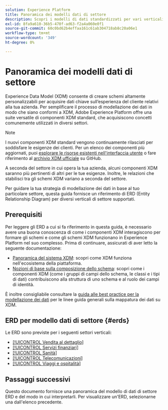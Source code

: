 ```yaml
---
solution: Experience Platform
title: Panoramica dei modelli dati di settore
description: Scopri i modelli di dati standardizzati per vari verticali del settore che possono essere costruiti utilizzando i componenti standard Experience Data Model (XDM).
exl-id: 8fa9a610-36b5-470f-ad63-f2a4a060e0f1
source-git-commit: 60c0bd62b4effaa161c61ab304718ab8c20a06e1
workflow-type: tm+mt
source-wordcount: '349'
ht-degree: 0%

---
```


# Panoramica dei modelli dati di settore

Experience Data Model (XDM) consente di creare schemi altamente personalizzabili per acquisire dati chiave sull’esperienza del cliente relativi alla tua azienda. Per semplificare il processo di modellazione dei dati in modo che siano conformi a XDM, Adobe Experience Platform offre una suite versatile di componenti XDM standard, che acquisiscono concetti comunemente utilizzati in diversi settori.

>[!NOTE]
>
>I nuovi componenti XDM standard vengono continuamente rilasciati per soddisfare le esigenze dei clienti. Per un elenco dei componenti più aggiornati, puoi [esplorare le risorse esistenti nell&#39;interfaccia utente](../../ui/explore.md) o fare riferimento al [archivio XDM ufficiale](https://github.com/adobe/xdm/tree/master/components) su GitHub.

A seconda del settore in cui opera la tua azienda, alcuni componenti XDM saranno più pertinenti di altri per le tue esigenze. Inoltre, le relazioni che stabilisci tra gli schemi XDM variano a seconda del settore.

Per guidare la tua strategia di modellazione dei dati in base al tuo particolare settore, questa guida fornisce un riferimento di ERD (Entity Relationship Diagram) per diversi verticali di settore supportati.

## Prerequisiti

Per leggere gli ERD a cui si fa riferimento in questa guida, è necessario avere una buona conoscenza di come i componenti XDM interagiscono per formare gli schemi e come gli schemi XDM funzionano in Experience Platform nel suo complesso. Prima di continuare, assicurati di aver letto la seguente documentazione:

* [Panoramica del sistema XDM](../../home.md): scopri come XDM funziona nell&#39;ecosistema della piattaforma.
* [Nozioni di base sulla composizione dello schema](../../schema/composition.md): scopri come i componenti XDM (come i gruppi di campi dello schema, le classi e i tipi di dati) contribuiscono alla struttura di uno schema e al ruolo dei campi di identità.

È inoltre consigliabile consultare la [guida alle best practice per la modellazione dei dati](../../schema/best-practices.md) per le linee guida generali sulla mappatura dei dati su XDM.

## ERD per modello dati di settore {#erds}

Le ERD sono previste per i seguenti settori verticali:

* [[!UICONTROL Vendita al dettaglio]](./retail.md)
* [[!UICONTROL Servizi finanziari]](./financial.md)
* [[!UICONTROL Sanità]](./healthcare.md)
* [[!UICONTROL Telecomunicazioni]](./telecom.md)
* [[!UICONTROL Viaggi e ospitalità]](./travel-hospitality.md)

## Passaggi successivi

Questo documento fornisce una panoramica del modello di dati di settore ERD e del modo in cui interpretarli. Per visualizzare un&#39;ERD, selezionarne una dall&#39;elenco precedente.
